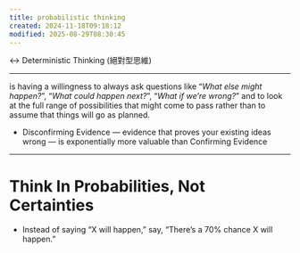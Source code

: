 ```yaml
---
title: probabilistic thinking
created: 2024-11-18T09:18:12
modified: 2025-08-29T08:30:45
---
```


↔ Deterministic Thinking (絕對型思維)

---

is having a willingness to always ask questions like “_What else might happen?_”, “_What could happen next?_”, “_What if we’re wrong?_” and to look at the full range of possibilities that might come to pass rather than to assume that things will go as planned.

* Disconfirming Evidence — evidence that proves your existing ideas wrong — is exponentially more valuable than Confirming Evidence

---

# Think In Probabilities, Not Certainties

* Instead of saying “X will happen,” say, “There’s a 70% chance X will happen.”
